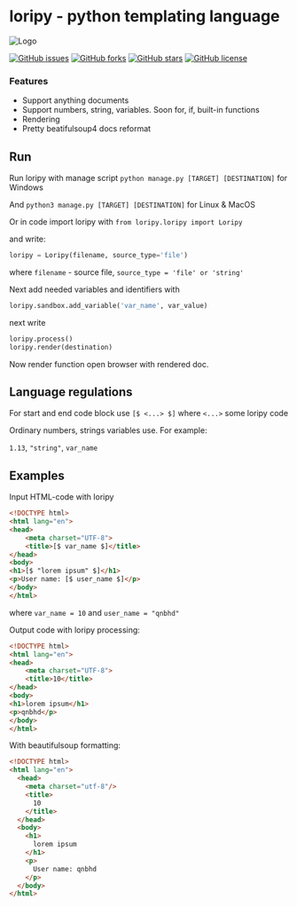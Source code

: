 # loripy - python templating language

![Logo](https://i.postimg.cc/rmnXJrTG/loripy.png)

[![GitHub issues](https://img.shields.io/github/issues/qnbhd/loripy)](https://github.com/qnbhd/loripy/issues) [![GitHub forks](https://img.shields.io/github/forks/qnbhd/loripy)](https://github.com/qnbhd/loripy/network) [![GitHub stars](https://img.shields.io/github/stars/qnbhd/loripy)](https://github.com/qnbhd/loripy/stargazers) [![GitHub license](https://img.shields.io/github/license/qnbhd/loripy)](https://github.com/qnbhd/loripy)

### Features

- Support anything documents
- Support numbers, string, variables. Soon for, if, built-in functions
- Rendering
- Pretty beatifulsoup4 docs reformat

## Run

Run loripy with manage script `python manage.py [TARGET] [DESTINATION]` for Windows

And `python3 manage.py [TARGET] [DESTINATION]` for Linux & MacOS

Or in code import loripy with `from loripy.loripy import Loripy` 

and write:

```python
loripy = Loripy(filename, source_type='file')
```
where `filename` - source file, `source_type = 'file' or 'string'`

Next add needed variables and identifiers with
```python
loripy.sandbox.add_variable('var_name', var_value)
```

next write

```python
loripy.process()
loripy.render(destination)
```

Now render function open browser with rendered doc. 

## Language regulations

For start and end code block use `[$ <...> $]` where `<...>` some loripy code

Ordinary numbers, strings variables use.
For example:

`1.13`, `"string"`, `var_name`

## Examples

Input HTML-code with loripy

```html
<!DOCTYPE html>
<html lang="en">
<head>
    <meta charset="UTF-8">
    <title>[$ var_name $]</title>
</head>
<body>
<h1>[$ "lorem ipsum" $]</h1>
<p>User name: [$ user_name $]</p>
</body>
</html>
```

where `var_name = 10` and `user_name = "qnbhd"`

Output code with loripy processing:


```html
<!DOCTYPE html>
<html lang="en">
<head>
    <meta charset="UTF-8">
    <title>10</title>
</head>
<body>
<h1>lorem ipsum</h1>
<p>qnbhd</p>
</body>
</html>
```

With beautifulsoup formatting:

```html
<!DOCTYPE html>
<html lang="en">
  <head>
    <meta charset="utf-8"/>
    <title>
      10
    </title>
  </head>
  <body>
    <h1>
      lorem ipsum
    </h1>
    <p>
      User name: qnbhd
    </p>
  </body>
</html>
```



